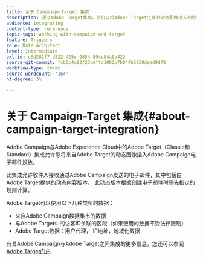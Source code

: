 ```yaml
---
title: 关于 Campaign-Target 集成
description: 通过Adobe Target集成，您可以将Adobe Target生成的动态图像插入到您的Adobe Campaign消息中。
audience: integrating
content-type: reference
topic-tags: working-with-campaign-and-target
feature: Triggers
role: Data Architect
level: Intermediate
exl-id: e0d281f7-d522-425c-9854-894e84a0a422
source-git-commit: fcb5c4a92f23bdffd1082b7b044b5859dead9d70
workflow-type: tm+mt
source-wordcount: '164'
ht-degree: 3%

---
```


# 关于 Campaign-Target 集成{#about-campaign-target-integration}

Adobe Campaign与Adobe Experience Cloud中的Adobe Target（Classic和Standard）集成允许您将来自Adobe Target的动态图像插入Adobe Campaign电子邮件投放。

此集成允许收件人接收通过Adobe Campaign发送的电子邮件，其中包括由Adobe Target提供的动态内容版本。 此动态版本根据创建电子邮件时预先指定的规则计算。

Adobe Target可以使用以下几种类型的数据：

* 来自Adobe Campaign数据集市的数据
* 与Adobe Target中的访客ID关联的区段（如果使用的数据不受法律限制）
* Adobe Target数据：用户代理， IP地址，地域化数据

有关Adobe Campaign与Adobe Target之间集成的更多信息，您还可以参阅 [Adobe Target门户](https://experienceleague.adobe.com/docs/target/using/integrate/campaign-and-target.html).
